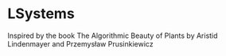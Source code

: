 # LSystems

Inspired by the book The Algorithmic Beauty of Plants by Aristid Lindenmayer and Przemysław Prusinkiewicz
